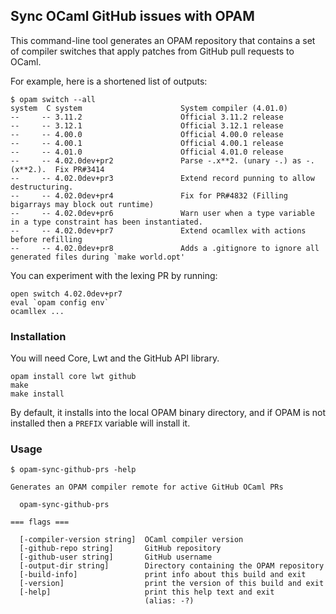 ## Sync OCaml GitHub issues with OPAM

This command-line tool generates an OPAM repository that
contains a set of compiler switches that apply patches from
GitHub pull requests to OCaml.

For example, here is a shortened list of outputs:

```
$ opam switch --all
system  C system                      System compiler (4.01.0)
--     -- 3.11.2                      Official 3.11.2 release
--     -- 3.12.1                      Official 3.12.1 release
--     -- 4.00.0                      Official 4.00.0 release
--     -- 4.00.1                      Official 4.00.1 release
--     -- 4.01.0                      Official 4.01.0 release
--     -- 4.02.0dev+pr2               Parse -.x**2. (unary -.) as -.(x**2.).  Fix PR#3414
--     -- 4.02.0dev+pr3               Extend record punning to allow destructuring.
--     -- 4.02.0dev+pr4               Fix for PR#4832 (Filling bigarrays may block out runtime)
--     -- 4.02.0dev+pr6               Warn user when a type variable in a type constraint has been instantiated.
--     -- 4.02.0dev+pr7               Extend ocamllex with actions before refilling
--     -- 4.02.0dev+pr8               Adds a .gitignore to ignore all generated files during `make world.opt'
```

You can experiment with the lexing PR by running:

```
open switch 4.02.0dev+pr7
eval `opam config env`
ocamllex ...
```

### Installation

You will need Core, Lwt and the GitHub API library.

```
opam install core lwt github
make
make install
```

By default, it installs into the local OPAM binary directory, and if OPAM is
not installed then a `PREFIX` variable will install it.

### Usage

```
$ opam-sync-github-prs -help

Generates an OPAM compiler remote for active GitHub OCaml PRs

  opam-sync-github-prs 

=== flags ===

  [-compiler-version string]  OCaml compiler version
  [-github-repo string]       GitHub repository
  [-github-user string]       GitHub username
  [-output-dir string]        Directory containing the OPAM repository
  [-build-info]               print info about this build and exit
  [-version]                  print the version of this build and exit
  [-help]                     print this help text and exit
                              (alias: -?)
```
